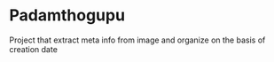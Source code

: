 # Padamthogupu
Project that extract meta info from image and organize on the basis of creation date

